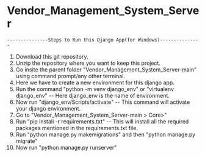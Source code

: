 # Vendor_Management_System_Server

    ---------------Steps to Run this Django App(for Windows)---------------

1. Download this git repository.
2. Unzip the repository  where you want to keep this project.
3. Go insite the parent folder "Vendor_Management_System_Server-main" using command prompt/any other terminal.
4. Here we have to create a new environment for this django app.
5. Run the command "python -m venv django_env" or "virtualenv django_env" -- Here django_env is the name of environment.
6. Now run "django_env/Scripts/activate" -- This command will activate your django environment.
7. Go to "Vendor_Management_System_Server-main > Core>" 
8. Run "pip install -r requirements.txt" -- This will install all the required packages mentioned
     in the requirements.txt file.
9. Run "python manage.py makemigrations" and then  "python manage.py migrate"
10. Now run "python manage.py runserver"